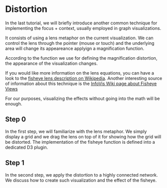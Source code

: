 # Distortion
In the last tutorial, we will briefly introduce another common technique for implementing the focus + context, usually employed in graph visualizations.

It consists of using a lens metaphor on the current visualization. We can control the lens through the pointer (mouse or touch) and the underlying area will change its appeareance applyign a magnification function.

According to the function we use for defining the magnification distortion, the appearance of the visualization changes. 

If you would like more information on the lens equations, you can have a look to the [fisheye lens description on Wikipedia](https://en.wikipedia.org/wiki/Fisheye_lens). Another interesting source of information about this technique is the [InfoVis Wiki page about Fisheye Views](https://infovis-wiki.net/wiki/Fisheye_View)

For our purposes, visualizing the effects without going into the math will be enough. 

## Step 0
In the first step, we will familiarize with the lens metaphor. We simply display a grid and we drag the lens on top of it for showing how the grid will be distorted. The implementation of the fisheye function is defined into a dedicated D3 plugin. 

## Step 1
In the second step, we apply the distortion to a highly connected network. We discuss how to create such visualization and the effect of the fisheye. 